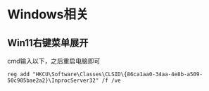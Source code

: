 # Windows相关

## Win11右键菜单展开
cmd输入以下，之后重启电脑即可
```shell
reg add "HKCU\Software\Classes\CLSID\{86ca1aa0-34aa-4e8b-a509-50c905bae2a2}\InprocServer32" /f /ve
```


